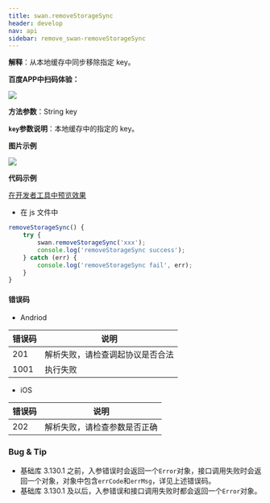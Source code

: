 ```yaml
---
title: swan.removeStorageSync
header: develop
nav: api
sidebar: remove_swan-removeStorageSync
---
```



 

**解释**：从本地缓存中同步移除指定 key。

**百度APP中扫码体验：**

<img src="https://b.bdstatic.com/miniapp/assets/images/doc_demo/fragment_removeStorage.png"  class="demo-qrcode-image" />

**方法参数**：String key

**`key`参数说明**：本地缓存中的指定的 key。


**图片示例**

<div class="m-doc-custom-examples">
    <div class="m-doc-custom-examples-correct">
        <img src="https://b.bdstatic.com/miniapp/images/removekey.gif">
    </div>
    <div class="m-doc-custom-examples-correct">
        <img src=" ">
    </div>
    <div class="m-doc-custom-examples-correct">
        <img src=" ">
    </div>     
</div>

**代码示例**


<a href="swanide://fragment/fdb596bbf3dc4eb3aef72230ab6b9bfc1573635261030" title="在开发者工具中预览效果" target="_self">在开发者工具中预览效果</a>

* 在 js 文件中

```js
removeStorageSync() {
    try {
        swan.removeStorageSync('xxx');
        console.log('removeStorageSync success');
    } catch (err) {
        console.log('removeStorageSync fail', err);
    }
}

```


#### 错误码

* Andriod

|错误码|说明|
|--|--|
|201|解析失败，请检查调起协议是否合法|
|1001|执行失败|

* iOS

|错误码|说明|
|--|--|
|202|解析失败，请检查参数是否正确|

### Bug & Tip

- 基础库 3.130.1 之前，入参错误时会返回一个`Error`对象，接口调用失败时会返回一个对象，对象中包含`errCode`和`errMsg`，详见上述错误码。
- 基础库 3.130.1 及以后，入参错误和接口调用失败时都会返回一个`Error`对象。